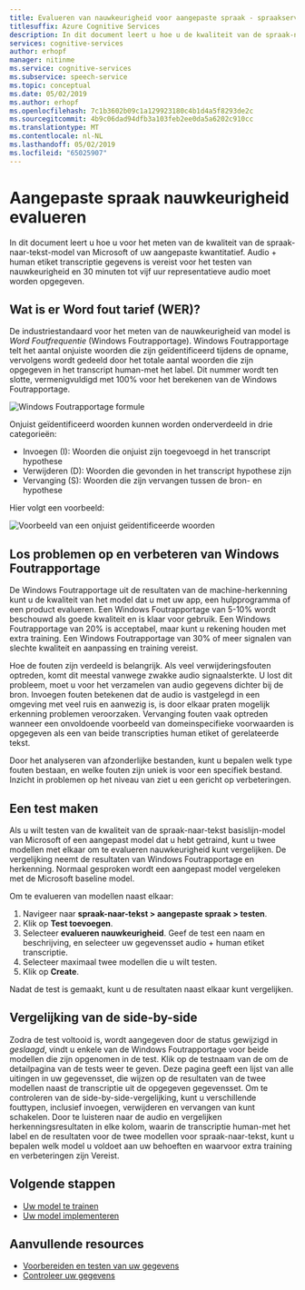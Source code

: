```yaml
---
title: Evalueren van nauwkeurigheid voor aangepaste spraak - spraakservices
titlesuffix: Azure Cognitive Services
description: In dit document leert u hoe u de kwaliteit van de spraak-naar-tekst-model van Microsoft of uw aangepaste kwantitatief te meten. Audio + human etiket transcriptie gegevens is vereist voor het testen van nauwkeurigheid en 30 minuten tot vijf uur representatieve audio moet worden opgegeven.
services: cognitive-services
author: erhopf
manager: nitinme
ms.service: cognitive-services
ms.subservice: speech-service
ms.topic: conceptual
ms.date: 05/02/2019
ms.author: erhopf
ms.openlocfilehash: 7c1b3602b09c1a129923180c4b1d4a5f8293de2c
ms.sourcegitcommit: 4b9c06dad94dfb3a103feb2ee0da5a6202c910cc
ms.translationtype: MT
ms.contentlocale: nl-NL
ms.lasthandoff: 05/02/2019
ms.locfileid: "65025907"
---
```

# <a name="evaluate-custom-speech-accuracy"></a>Aangepaste spraak nauwkeurigheid evalueren

In dit document leert u hoe u voor het meten van de kwaliteit van de spraak-naar-tekst-model van Microsoft of uw aangepaste kwantitatief. Audio + human etiket transcriptie gegevens is vereist voor het testen van nauwkeurigheid en 30 minuten tot vijf uur representatieve audio moet worden opgegeven.

## <a name="what-is-word-error-rate-wer"></a>Wat is er Word fout tarief (WER)?

De industriestandaard voor het meten van de nauwkeurigheid van model is *Word Foutfrequentie* (Windows Foutrapportage). Windows Foutrapportage telt het aantal onjuiste woorden die zijn geïdentificeerd tijdens de opname, vervolgens wordt gedeeld door het totale aantal woorden die zijn opgegeven in het transcript human-met het label. Dit nummer wordt ten slotte, vermenigvuldigd met 100% voor het berekenen van de Windows Foutrapportage.

![Windows Foutrapportage formule](./media/custom-speech/custom-speech-wer-formula.png)

Onjuist geïdentificeerd woorden kunnen worden onderverdeeld in drie categorieën:

* Invoegen (I): Woorden die onjuist zijn toegevoegd in het transcript hypothese
* Verwijderen (D): Woorden die gevonden in het transcript hypothese zijn
* Vervanging (S): Woorden die zijn vervangen tussen de bron- en hypothese

Hier volgt een voorbeeld:

![Voorbeeld van een onjuist geïdentificeerde woorden](./media/custom-speech/custom-speech-dis-words.png)

## <a name="resolve-errors-and-improve-wer"></a>Los problemen op en verbeteren van Windows Foutrapportage

De Windows Foutrapportage uit de resultaten van de machine-herkenning kunt u de kwaliteit van het model dat u met uw app, een hulpprogramma of een product evalueren. Een Windows Foutrapportage van 5-10% wordt beschouwd als goede kwaliteit en is klaar voor gebruik. Een Windows Foutrapportage van 20% is acceptabel, maar kunt u rekening houden met extra training. Een Windows Foutrapportage van 30% of meer signalen van slechte kwaliteit en aanpassing en training vereist.

Hoe de fouten zijn verdeeld is belangrijk. Als veel verwijderingsfouten optreden, komt dit meestal vanwege zwakke audio signaalsterkte. U lost dit probleem, moet u voor het verzamelen van audio gegevens dichter bij de bron. Invoegen fouten betekenen dat de audio is vastgelegd in een omgeving met veel ruis en aanwezig is, is door elkaar praten mogelijk erkenning problemen veroorzaken. Vervanging fouten vaak optreden wanneer een onvoldoende voorbeeld van domeinspecifieke voorwaarden is opgegeven als een van beide transcripties human etiket of gerelateerde tekst.

Door het analyseren van afzonderlijke bestanden, kunt u bepalen welk type fouten bestaan, en welke fouten zijn uniek is voor een specifiek bestand. Inzicht in problemen op het niveau van ziet u een gericht op verbeteringen.

## <a name="create-a-test"></a>Een test maken

Als u wilt testen van de kwaliteit van de spraak-naar-tekst basislijn-model van Microsoft of een aangepast model dat u hebt getraind, kunt u twee modellen met elkaar om te evalueren nauwkeurigheid kunt vergelijken. De vergelijking neemt de resultaten van Windows Foutrapportage en herkenning. Normaal gesproken wordt een aangepast model vergeleken met de Microsoft baseline model.

Om te evalueren van modellen naast elkaar:

1. Navigeer naar **spraak-naar-tekst > aangepaste spraak > testen**.
2. Klik op **Test toevoegen**.
3. Selecteer **evalueren nauwkeurigheid**. Geef de test een naam en beschrijving, en selecteer uw gegevensset audio + human etiket transcriptie.
4. Selecteer maximaal twee modellen die u wilt testen.
5. Klik op **Create**.

Nadat de test is gemaakt, kunt u de resultaten naast elkaar kunt vergelijken.

## <a name="side-by-side-comparison"></a>Vergelijking van de side-by-side

Zodra de test voltooid is, wordt aangegeven door de status gewijzigd in *geslaagd*, vindt u enkele van de Windows Foutrapportage voor beide modellen die zijn opgenomen in de test. Klik op de testnaam van de om de detailpagina van de tests weer te geven. Deze pagina geeft een lijst van alle uitingen in uw gegevensset, die wijzen op de resultaten van de twee modellen naast de transcriptie uit de opgegeven gegevensset. Om te controleren van de side-by-side-vergelijking, kunt u verschillende fouttypen, inclusief invoegen, verwijderen en vervangen van kunt schakelen. Door te luisteren naar de audio en vergelijken herkenningsresultaten in elke kolom, waarin de transcriptie human-met het label en de resultaten voor de twee modellen voor spraak-naar-tekst, kunt u bepalen welk model u voldoet aan uw behoeften en waarvoor extra training en verbeteringen zijn Vereist.

## <a name="next-steps"></a>Volgende stappen

* [Uw model te trainen](how-to-custom-speech-train-model.md)
* [Uw model implementeren](how-to-custom-speech-deploy-model.md)

## <a name="additional-resources"></a>Aanvullende resources

* [Voorbereiden en testen van uw gegevens](how-to-custom-speech-test-data.md)
* [Controleer uw gegevens](how-to-custom-speech-inspect-data.md)
